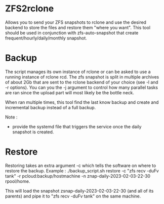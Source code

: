 # ZFS2rclone

Allows you to send your ZFS snapshots to rclone and use the desired backend to store the files and restore them "where you want". This tool should be used in conjunction with zfs-auto-snapshot that create frequent/hourly/daily/monthly snapshot.

Backup
=====
The script manages its own instance of rclone or can be asked to use a running instance of rclone rcd. The zfs snapshot is split in multiple archives of about 2Gb that are sent to the rclone backend of your choice (see -l and -r options). You can you the -j argument to control how many parallel tasks are ran since the upload part will most likely be the bottle neck.

When ran multiple times, this tool find the last know backup and create and incremental backup instead of a full backup.



Note :
* provide the systemd file that triggers the service once the daily snapshot is created.


Restore
=====
Restoring takes an extra argument -c which tells the software on where to restore the backup. Example : ./backup_script.sh restore -c "zfs recv -duFv tank" -r pcloud:backup/hostmachine -n znap-daily-2023-02-03-22-30 rpool/home.

This will load the snapshot zsnap-daily-2023-02-03-22-30 (and all of its parents) and pipe it to "zfs recv -duFv tank" on the same machine.

